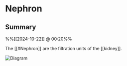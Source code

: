 # Nephron

## Summary
%%[[2024-10-22]] @ 00:20%%

The [[#Nephron]] are the filtration units of the [[kidney]].

![Diagram](https://www.ncbi.nlm.nih.gov/books/NBK554411/bin/Renal__Corpuscles__Diagram____.jpg)